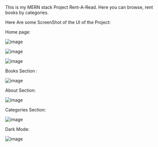 This is my MERN stack Project Rent-A-Read.
Here you can browse, rent books by categories.

Here Are some ScreenShot of the UI of the Project:

Home page:

![image](https://github.com/rohitkapri/OnlineBookstore-Rent-A-Read-/assets/93401143/5929334b-4bf9-48f7-9b3f-5324d0ea96c9)

![image](https://github.com/rohitkapri/OnlineBookstore-Rent-A-Read-/assets/93401143/d44bb747-66e3-426c-ba9c-f63c48fb883f)

![image](https://github.com/rohitkapri/OnlineBookstore-Rent-A-Read-/assets/93401143/0c9f54a6-5fb5-4b21-a6dc-a63e69bc03fd)

Books Section :

![image](https://github.com/rohitkapri/OnlineBookstore-Rent-A-Read-/assets/93401143/a0cf63db-1e54-431c-9cba-6cc14fc150d6)

About Section:

![image](https://github.com/rohitkapri/OnlineBookstore-Rent-A-Read-/assets/93401143/f02a7c14-085f-4ab2-a74a-7f53edc381a5)

Categories Section:

![image](https://github.com/rohitkapri/OnlineBookstore-Rent-A-Read-/assets/93401143/c141a469-30f6-4579-9a6e-05418ae4138d)

Dark Mode: 

![image](https://github.com/rohitkapri/OnlineBookstore-Rent-A-Read-/assets/93401143/6d083bd4-ae14-481c-90e1-206b8441e170)
